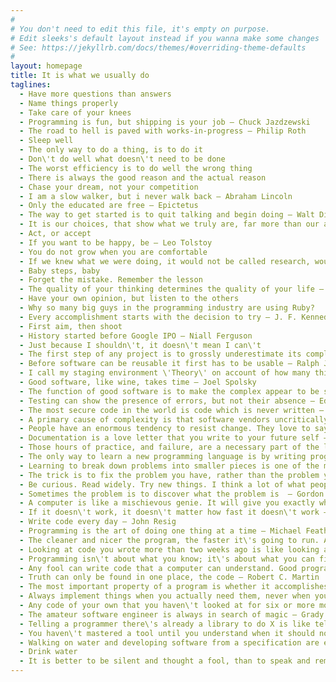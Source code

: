 ```yaml
---
#
# You don't need to edit this file, it's empty on purpose.
# Edit sleeks's default layout instead if you wanna make some changes
# See: https://jekyllrb.com/docs/themes/#overriding-theme-defaults
#
layout: homepage
title: It is what we usually do
taglines:
  - Have more questions than answers
  - Name things properly
  - Take care of your knees
  - Programming is fun, but shipping is your job — Chuck Jazdzewski
  - The road to hell is paved with works-in-progress — Philip Roth
  - Sleep well
  - The only way to do a thing, is to do it
  - Don\'t do well what doesn\'t need to be done
  - The worst efficiency is to do well the wrong thing
  - There is always the good reason and the actual reason
  - Chase your dream, not your competition
  - I am a slow walker, but i never walk back — Abraham Lincoln
  - Only the educated are free — Epictetus
  - The way to get started is to quit talking and begin doing — Walt Disney
  - It is our choices, that show what we truly are, far more than our abilities — J. K Rowling
  - Act, or accept
  - If you want to be happy, be — Leo Tolstoy
  - You do not grow when you are comfortable
  - If we knew what we were doing, it would not be called research, would it? — A. Einstein
  - Baby steps, baby
  - Forget the mistake. Remember the lesson
  - The quality of your thinking determines the quality of your life — A. R. Bernard
  - Have your own opinion, but listen to the others
  - Why so many big guys in the programming industry are using Ruby?
  - Every accomplishment starts with the decision to try — J. F. Kennedy
  - First aim, then shoot
  - History started before Google IPO — Niall Ferguson
  - Just because I shouldn\'t, it doesn\'t mean I can\'t
  - The first step of any project is to grossly underestimate its complexity and difficulty — Nicoll Hunt
  - Before software can be reusable it first has to be usable — Ralph Johnson
  - I call my staging environment \'Theory\' on account of how many things work in theory, but not in production — Corey Quinn
  - Good software, like wine, takes time — Joel Spolsky
  - The function of good software is to make the complex appear to be simple — Grady Booch
  - Testing can show the presence of errors, but not their absence — Edsger W. Dijkstra
  - The most secure code in the world is code which is never written — Colin Percival
  - A primary cause of complexity is that software vendors uncritically adopt almost any feature that users want — Niklaus Wirth
  - People have an enormous tendency to resist change. They love to say, \"We have always done it this way.\" I try to fight that — Grace Hopper
  - Documentation is a love letter that you write to your future self — Damian Conway
  - Those hours of practice, and failure, are a necessary part of the learning process — Gina Sipley
  - The only way to learn a new programming language is by writing programs in it — Dennis Ritchie
  - Learning to break down problems into smaller pieces is one of the most important skills in computer science and life — Addy Osmani
  - The trick is to fix the problem you have, rather than the problem you want — Bram Cohen
  - Be curious. Read widely. Try new things. I think a lot of what people call intelligence boils down to curiosity — Aaron Swartz
  - Sometimes the problem is to discover what the problem is  — Gordon Glegg
  - A computer is like a mischievous genie. It will give you exactly what you ask for, but not always what you want — Joe Sondow
  - If it doesn\'t work, it doesn\'t matter how fast it doesn\'t work — Mich Ravera
  - Write code every day — John Resig
  - Programming is the art of doing one thing at a time — Michael Feathers
  - The cleaner and nicer the program, the faster it\'s going to run. And if it doesn\'t, it\'ll be easy to make it fast — Joshua Bloch
  - Looking at code you wrote more than two weeks ago is like looking at code you are seeing for the first time — Dan Hurvitz
  - Programming isn\'t about what you know; it\'s about what you can figure out — Chris Pine
  - Any fool can write code that a computer can understand. Good programmers write code that humans can understand — Martin Fowler
  - Truth can only be found in one place, the code — Robert C. Martin
  - The most important property of a program is whether it accomplishes the intention of its user — C.A.R. Hoare
  - Always implement things when you actually need them, never when you just foresee that you need them — Ron Jeffries
  - Any code of your own that you haven\'t looked at for six or more months might as well have been written by someone else — Eagleson\'s Law
  - The amateur software engineer is always in search of magic — Grady Booch
  - Telling a programmer there\'s already a library to do X is like telling a songwriter there\'s already a song about love — Pete Cordell
  - You haven\'t mastered a tool until you understand when it should not be used — Kelsey Hightower
  - Walking on water and developing software from a specification are easy if both are frozen — Edward V Berard
  - Drink water
  - It is better to be silent and thought a fool, than to speak and remove all doubt — Silvan Engel
---
```


